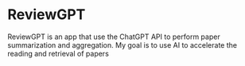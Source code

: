 # ReviewGPT
ReviewGPT is an app that use the ChatGPT API to perform paper summarization and aggregation. My goal is to use AI to accelerate the reading and retrieval of papers